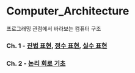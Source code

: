 # Computer_Architecture
프로그래밍 관점에서 바라보는 컴퓨터 구조

### Ch. 1 - [진법 표현](https://kangdy25.tistory.com/46?category=1040262), [정수 표현](https://kangdy25.tistory.com/50?category=1040262), [실수 표현](https://kangdy25.tistory.com/51?category=1040262)
### Ch. 2 - [논리 회로 기초](https://kangdy25.tistory.com/55)
